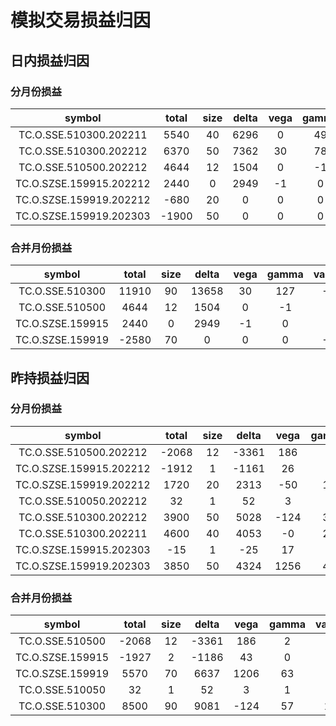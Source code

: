 # 模拟交易损益归因

## 日内损益归因
### 分月份损益
| symbol                  |   total |   size |   delta |   vega |   gamma |   vanna |   theta |
|:------------------------:|:--------:|:-------:|:--------:|:-------:|:--------:|:--------:|:--------:|
| TC.O.SSE.510300.202211  |    5540 |     40 |    6296 |      0 |      49 |      -0 |    -187 |
| TC.O.SSE.510300.202212  |    6370 |     50 |    7362 |     30 |      78 |      -2 |    -438 |
| TC.O.SSE.510500.202212  |    4644 |     12 |    1504 |      0 |      -1 |       0 |    -144 |
| TC.O.SZSE.159915.202212 |    2440 |      0 |    2949 |     -1 |       0 |       0 |      -1 |
| TC.O.SZSE.159919.202212 |    -680 |     20 |       0 |      0 |       0 |      -0 |      -0 |
| TC.O.SZSE.159919.202303 |   -1900 |     50 |       0 |      0 |       0 |      -0 |      -0 |
### 合并月份损益
| symbol           |   total |   size |   delta |   vega |   gamma |   vanna |   theta |
|:-----------------:|:--------:|:-------:|:--------:|:-------:|:--------:|:--------:|:--------:|
| TC.O.SSE.510300  |   11910 |     90 |   13658 |     30 |     127 |      -2 |    -625 |
| TC.O.SSE.510500  |    4644 |     12 |    1504 |      0 |      -1 |       0 |    -144 |
| TC.O.SZSE.159915 |    2440 |      0 |    2949 |     -1 |       0 |       0 |      -1 |
| TC.O.SZSE.159919 |   -2580 |     70 |       0 |      0 |       0 |      -0 |      -0 |
## 昨持损益归因
### 分月份损益
| symbol                  |   total |   size |   delta |   vega |   gamma |   vanna |   theta |
|:------------------------:|:--------:|:-------:|:--------:|:-------:|:--------:|:--------:|:--------:|
| TC.O.SSE.510500.202212  |   -2068 |     12 |   -3361 |    186 |       2 |       1 |    -314 |
| TC.O.SZSE.159915.202212 |   -1912 |      1 |   -1161 |     26 |       0 |       0 |     -15 |
| TC.O.SZSE.159919.202212 |    1720 |     20 |    2313 |    -50 |      19 |       2 |    -245 |
| TC.O.SSE.510050.202212  |      32 |      1 |      52 |      3 |       1 |       0 |     -13 |
| TC.O.SSE.510300.202212  |    3900 |     50 |    5028 |   -124 |      36 |       5 |    -604 |
| TC.O.SSE.510300.202211  |    4600 |     40 |    4053 |     -0 |      21 |      14 |    -336 |
| TC.O.SZSE.159915.202303 |     -15 |      1 |     -25 |     17 |       0 |      -0 |      -9 |
| TC.O.SZSE.159919.202303 |    3850 |     50 |    4324 |   1256 |      44 |     -10 |    -532 |
### 合并月份损益
| symbol           |   total |   size |   delta |   vega |   gamma |   vanna |   theta |
|:-----------------:|:--------:|:-------:|:--------:|:-------:|:--------:|:--------:|:--------:|
| TC.O.SSE.510500  |   -2068 |     12 |   -3361 |    186 |       2 |       1 |    -314 |
| TC.O.SZSE.159915 |   -1927 |      2 |   -1186 |     43 |       0 |       0 |     -24 |
| TC.O.SZSE.159919 |    5570 |     70 |    6637 |   1206 |      63 |      -8 |    -777 |
| TC.O.SSE.510050  |      32 |      1 |      52 |      3 |       1 |       0 |     -13 |
| TC.O.SSE.510300  |    8500 |     90 |    9081 |   -124 |      57 |      19 |    -940 |